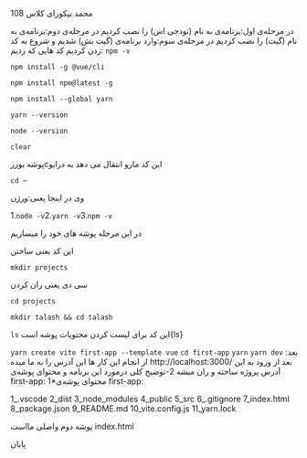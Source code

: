 محمد نیکورای کلاس 108

در مرحله‌ی اول:برنامه‌ی به نام (نودجی اس) را نصب کردیم
در مرحله‌ی دوم:برنامه‌ی به نام (گیت) را نصب کردیم
در مرحله‌ی سوم:وارد برنامه‌ی (گیت بش) شدیم و شروع به کد زدن کردیم
کد هایی که زدیم:
```npm -v```

```npm install -g @vue/cli```

```npm install npm@latest -g```

```npm install --global yarn```

```yarn --version```

```node --version```

```clear```

 پوشه یوزرcاین کد مارو انتقال می دهد به درایو 

```cd ~```

وی در اینجا یعنی:ورژن

1.```node -v```2.```yarn -v```3.```npm -v```

در این مرحله پوشه های خود را میسازیم 

این کد یعنی ساختن

```mkdir projects```

سی دی یعنی ران کردن

```cd projects```

```mkdir talash && cd talash```

```ls```
این کد برای لیست کردن محتویات پوشه است{ls}

```yarn create vite first-app --template vue```
```cd first-app``` 
```yarn``` 
```yarn dev```
:بعد از انجام این کار ها این آدرس را به ما میده
http://localhost:3000/
بعد از ورود به این آدرس پروژه ساخته و ران میشه
2-توضیح کلی درمورد این برنامه و محتوای پوشه‌ی first-app: 
1*محتوای پوشه‌ی first-app:

1_.vscode
2_dist
3_node_modules
4_public
5_src
6_.gitignore
7_index.html
8_package.json
9_README.md
10_vite.config.js
11_yarn.lock

پوشه دوم واصلی مااست index.html 

پایان